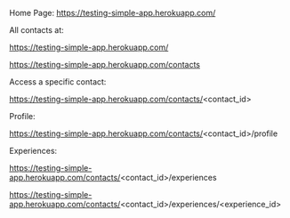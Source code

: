 Home Page: https://testing-simple-app.herokuapp.com/

All contacts at:

https://testing-simple-app.herokuapp.com/

https://testing-simple-app.herokuapp.com/contacts

Access a specific contact:

https://testing-simple-app.herokuapp.com/contacts/<contact_id>

Profile:

https://testing-simple-app.herokuapp.com/contacts/<contact_id>/profile

Experiences:

https://testing-simple-app.herokuapp.com/contacts/<contact_id>/experiences

https://testing-simple-app.herokuapp.com/contacts/<contact_id>/experiences/<experience_id>



